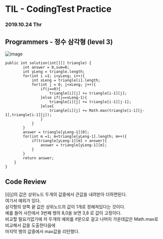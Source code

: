 # TIL - CodingTest Practice 
### 2019.10.24 Thr

## Programmers - 정수 삼각형 (level 3)
![image](https://user-images.githubusercontent.com/46931527/67457839-ae71b100-f66f-11e9-8b9b-28e9cfb2f56f.png)


```
public int solution(int[][] triangle) {
        int answer = 0,sum=0;
        int yLeng = triangle.length;
        for(int i =1; i<yLeng; i++){
            int xLeng = triangle[i].length;
            for(int j = 0; j<xLeng; j++){
                if(j==0){
                    triangle[i][j] += triangle[i-1][j];
                }else if(j==xLeng-1){
                    triangle[i][j] += triangle[i-1][j-1];
                }else{
                    triangle[i][j] += Math.max(triangle[i-1][j-1],triangle[i-1][j]);
                }
            }
        }
        answer = triangle[yLeng-1][0];
        for(int m =1; m<triangle[yLeng-1].length; m++){
            if(triangle[yLeng-1][m] > answer){
                answer = triangle[yLeng-1][m];
            }
        }
        return answer;
    }
}

```

## Code Review
[i][j]의 값은 상위노드 두개의 값중에서 큰값을 내려받아 더하면된다.<br>
여기서 예외가 있다.<br>
삼각형의 양쪽 끝 값은 상위노드의 값이 1개로 정해져있다는 것이다.<br>
예를 들어 사진에서 3번째 행의 8,0을 보면 3,8 로 값이 고정이다. <br>비교할 필요가없기에 저 두개의 예외를 if문으로 걸고 나머지 가운데값은 Math.max로 비교해서 값을 도출한다음에 <br>마지막 행의 값중에서 max값을 리턴했다.<br>
